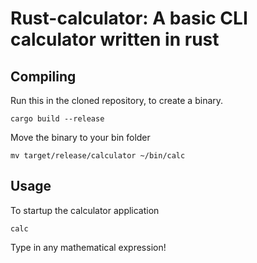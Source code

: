 # Rust-calculator: A basic CLI calculator written in rust

## Compiling

Run this in the cloned repository, to create a binary.
```
cargo build --release
```

Move the binary to your bin folder
```
mv target/release/calculator ~/bin/calc
```

## Usage

To startup the calculator application
```
calc  
````
Type in any mathematical expression!